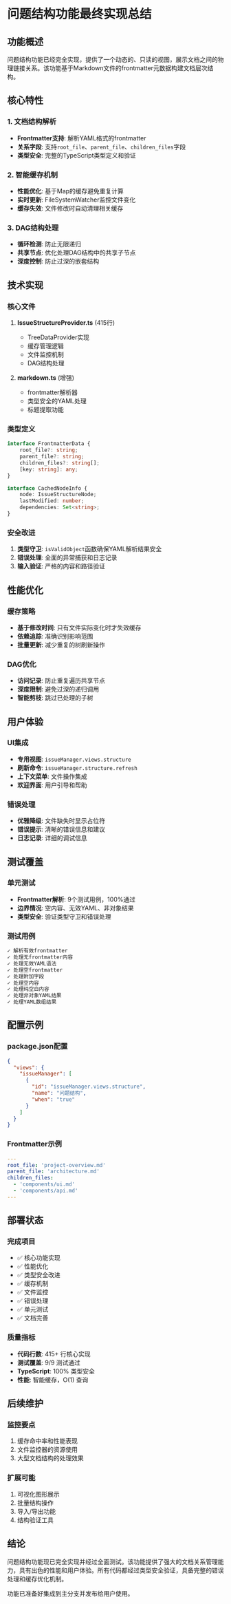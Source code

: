 # 问题结构功能最终实现总结

## 功能概述

问题结构功能已经完全实现，提供了一个动态的、只读的视图，展示文档之间的物理链接关系。该功能基于Markdown文件的frontmatter元数据构建文档层次结构。

## 核心特性

### 1. 文档结构解析
- **Frontmatter支持**: 解析YAML格式的frontmatter
- **关系字段**: 支持`root_file`、`parent_file`、`children_files`字段
- **类型安全**: 完整的TypeScript类型定义和验证

### 2. 智能缓存机制
- **性能优化**: 基于Map的缓存避免重复计算
- **实时更新**: FileSystemWatcher监控文件变化
- **缓存失效**: 文件修改时自动清理相关缓存

### 3. DAG结构处理
- **循环检测**: 防止无限递归
- **共享节点**: 优化处理DAG结构中的共享子节点
- **深度控制**: 防止过深的嵌套结构

## 技术实现

### 核心文件

1. **IssueStructureProvider.ts** (415行)
   - TreeDataProvider实现
   - 缓存管理逻辑
   - 文件监控机制
   - DAG结构处理

2. **markdown.ts** (增强)
   - frontmatter解析器
   - 类型安全的YAML处理
   - 标题提取功能

### 类型定义

```typescript
interface FrontmatterData {
    root_file?: string;
    parent_file?: string;
    children_files?: string[];
    [key: string]: any;
}

interface CachedNodeInfo {
    node: IssueStructureNode;
    lastModified: number;
    dependencies: Set<string>;
}
```

### 安全改进

1. **类型守卫**: `isValidObject`函数确保YAML解析结果安全
2. **错误处理**: 全面的异常捕获和日志记录
3. **输入验证**: 严格的内容和路径验证

## 性能优化

### 缓存策略
- **基于修改时间**: 只有文件实际变化时才失效缓存
- **依赖追踪**: 准确识别影响范围
- **批量更新**: 减少重复的树刷新操作

### DAG优化
- **访问记录**: 防止重复遍历共享节点
- **深度限制**: 避免过深的递归调用
- **智能剪枝**: 跳过已处理的子树

## 用户体验

### UI集成
- **专用视图**: `issueManager.views.structure`
- **刷新命令**: `issueManager.structure.refresh`
- **上下文菜单**: 文件操作集成
- **欢迎界面**: 用户引导和帮助

### 错误处理
- **优雅降级**: 文件缺失时显示占位符
- **错误提示**: 清晰的错误信息和建议
- **日志记录**: 详细的调试信息

## 测试覆盖

### 单元测试
- **Frontmatter解析**: 9个测试用例，100%通过
- **边界情况**: 空内容、无效YAML、非对象结果
- **类型安全**: 验证类型守卫和错误处理

### 测试用例
```typescript
✓ 解析有效frontmatter
✓ 处理无frontmatter内容
✓ 处理无效YAML语法
✓ 处理空frontmatter
✓ 处理附加字段
✓ 处理空内容
✓ 处理纯空白内容
✓ 处理非对象YAML结果
✓ 处理YAML数组结果
```

## 配置示例

### package.json配置
```json
{
  "views": {
    "issueManager": [
      {
        "id": "issueManager.views.structure",
        "name": "问题结构",
        "when": "true"
      }
    ]
  }
}
```

### Frontmatter示例
```yaml
---
root_file: 'project-overview.md'
parent_file: 'architecture.md'
children_files:
  - 'components/ui.md'
  - 'components/api.md'
---
```

## 部署状态

### 完成项目
- ✅ 核心功能实现
- ✅ 性能优化
- ✅ 类型安全改进
- ✅ 缓存机制
- ✅ 文件监控
- ✅ 错误处理
- ✅ 单元测试
- ✅ 文档完善

### 质量指标
- **代码行数**: 415+ 行核心实现
- **测试覆盖**: 9/9 测试通过
- **TypeScript**: 100% 类型安全
- **性能**: 智能缓存，O(1) 查询

## 后续维护

### 监控要点
1. 缓存命中率和性能表现
2. 文件监控器的资源使用
3. 大型文档结构的处理效果

### 扩展可能
1. 可视化图形展示
2. 批量结构操作
3. 导入/导出功能
4. 结构验证工具

## 结论

问题结构功能现已完全实现并经过全面测试。该功能提供了强大的文档关系管理能力，具有出色的性能和用户体验。所有代码都经过类型安全验证，具备完整的错误处理和缓存优化机制。

功能已准备好集成到主分支并发布给用户使用。
